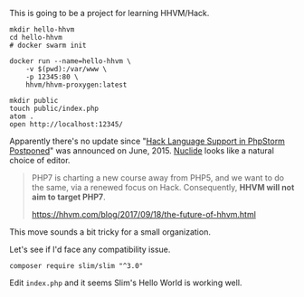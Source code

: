 This is going to be a project for learning HHVM/Hack.

```shell
mkdir hello-hhvm
cd hello-hhvm
# docker swarm init

docker run --name=hello-hhvm \
	-v $(pwd):/var/www \
	-p 12345:80 \
	hhvm/hhvm-proxygen:latest

mkdir public
touch public/index.php
atom .
open http://localhost:12345/
```

Apparently there's no update since "[Hack Language Support in PhpStorm Postponed](https://blog.jetbrains.com/phpstorm/2015/06/hack-language-support-in-phpstorm-postponed/)" was announced on June, 2015. [Nuclide](https://nuclide.io/docs/quick-start/getting-started/) looks like a natural choice of editor.



> PHP7 is charting a new course away from PHP5, and we want to do the same, via a renewed focus on Hack. Consequently, **HHVM will not aim to target PHP7**.
>
> https://hhvm.com/blog/2017/09/18/the-future-of-hhvm.html

This move sounds a bit tricky for a small organization.

Let's see if I'd face any compatibility issue.

```shell
composer require slim/slim "^3.0"
```

Edit `index.php` and it seems Slim's Hello World is working well.